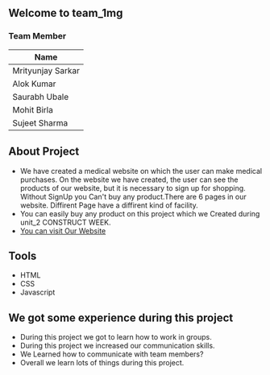 ## Welcome to team_1mg

### Team Member

| Name 
| --- 
| Mrityunjay Sarkar 
| Alok Kumar 
| Saurabh Ubale 
| Mohit Birla 
| Sujeet Sharma 
 

## About Project
- We have created a medical website on which the user can make medical purchases. On the website we have created, the user can see the products of our website, but it is necessary to sign up for shopping. Without SignUp you Can't buy any product.There are 6 pages in our website. Diffirent Page have a diffirent kind of facility. 
- You can easily buy any product on this project which we Created during unit_2 CONSTRUCT WEEK.
- [You can visit Our Website](https://us06web.zoom.us/j/88291499950?pwd=RjZKbWxwOU1rNGoyeXdyV3JIUlBJQT09)


## Tools
- HTML 
- CSS
- Javascript

## We got some experience during this project
- During this project we got to learn how to work in groups.
- During this project we increased our communication skills.
- We Learned how to communicate with team members?
- Overall we learn lots of things during this project.

